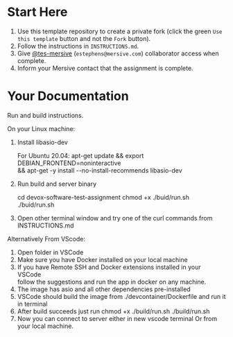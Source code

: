 # Start Here

1. Use this template repository to create a private fork (click the green `Use this template` button and not the `Fork` button).
1. Follow the instructions in `INSTRUCTIONS.md`.
1. Give [@tes-mersive](https://github.com/tes-mersive) (`estephens@mersive.com`) collaborator access when complete.
1. Inform your Mersive contact that the assignment is complete.

# Your Documentation

Run and build instructions.

On your Linux machine:
1. Install libasio-dev

    For Ubuntu 20.04:
    apt-get update && export DEBIAN_FRONTEND=noninteractive \
        && apt-get -y install --no-install-recommends libasio-dev

2. Run build and server binary

    cd devox-software-test-assignment
    chmod +x ./buid/run.sh
    ./buid/run.sh

3. Open other terminal window and try one of the curl commands from INSTRUCTIONS.md

Alternatively From VScode:
1. Open folder in VSCode
2. Make sure you have Docker installed on your local machine
3. If you have Remote SSH and Docker extensions installed in your VSCode \
    follow the suggestions and run the app in docker on any machine.
4. The image has asio and all other dependencies pre-installed
5. VSCode should build the image from ./devcontainer/Dockerfile and run it in terminal
6. After build succeeds just run
    chmod +x ./build/run.sh
    ./build/run.sh
7. Now you can connect to server either in new vscode terminal Or from your local machine.